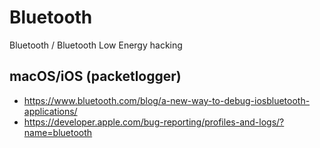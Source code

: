 # Bluetooth
Bluetooth / Bluetooth Low Energy hacking

## macOS/iOS (packetlogger)
* https://www.bluetooth.com/blog/a-new-way-to-debug-iosbluetooth-applications/
* https://developer.apple.com/bug-reporting/profiles-and-logs/?name=bluetooth

